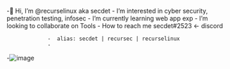                  
                 
                                                                               
         
 -👋 Hi, I’m @recurselinux aka secdet
                 - I’m interested in cyber security, penetration testing, infosec
                 - I’m currently learning web app exp
                 - I’m looking to collaborate on Tools 
                 - How to reach me secdet#2523 <- discord  
                
                 -  alias: secdet | recursec | recurselinux 
                 - 
                
                
                
                
         
       
      
  -![image](https://user-images.githubusercontent.com/80779456/114631068-e9174100-9c89-11eb-8ed0-259f2927df30.png)

<!---
recursec/recursec is a ✨ special ✨ repository because its `README.md` (this file) appears on your GitHub profile.
You can click the Preview link to take a look at your changes.
--->
